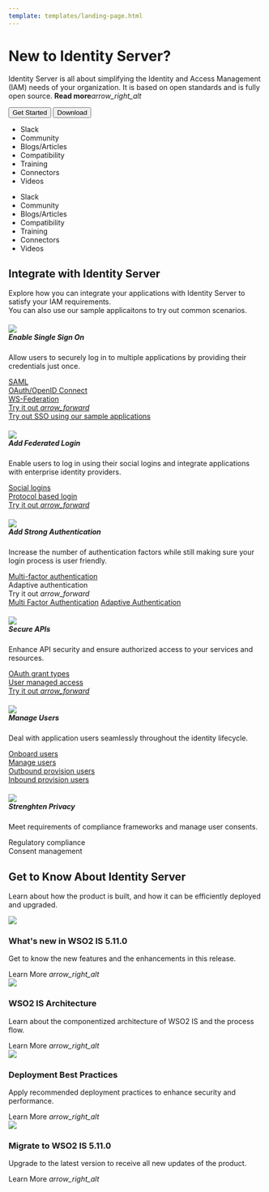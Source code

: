 ```yaml
---
template: templates/landing-page.html
---
```


<link href="https://fonts.googleapis.com/css?family=Material+Icons|Material+Icons+Outlined|Material+Icons+Two+Tone|Material+Icons+Round|Material+Icons+Sharp" rel="stylesheet">
<link href="https://cdn.jsdelivr.net/npm/bootstrap@5.0.1/dist/css/bootstrap.min.css" rel="stylesheet" integrity="sha384-+0n0xVW2eSR5OomGNYDnhzAbDsOXxcvSN1TPprVMTNDbiYZCxYbOOl7+AMvyTG2x" crossorigin="anonymous">

<div>
   <div class="container-fluid px-lg-5 py-5">
      <div class="row pt-3">
         <div class="col-xl-1"></div>
         <div class="col-xl-6 col-lg-7 col-md-12">
            <h1 class="iam-heading-text">New to Identity Server?</h1>
            <p class="iam-sub-text">Identity Server is all about simplifying the Identity and Access Management (IAM) needs of your organization. It is based on open standards and is fully open source. <a class="read-more-link"><b>Read more</b><i class="material-icons md-36 read-more-arrow">arrow_right_alt</i></a></p>
            <div class="btn-row">
               <button class="get-started-btn mb-2">Get Started</button>
               <button class="download-btn mb-2">Download</button>
            </div>
         </div>
         <div class="col-xl-2 col-lg-1"></div>
         <!-- Desktop view of hot-links -->
         <div class="col-xl-2 col-lg-4 col-md-12 d-none d-lg-block">
            <ul class="hot-links-list">
               <li><a class="hot-links-text">Slack</a></li>
               <li><a class="hot-links-text">Community</a></li>
               <li><a class="hot-links-text">Blogs/Articles</a></li>
               <li><a class="hot-links-text">Compatibility</a></li>
               <li><a class="hot-links-text">Training</a></li>
               <li><a class="hot-links-text">Connectors</a></li>
               <li><a class="hot-links-text">Videos</a></li>
            </ul>
         </div>
         <div class="col-xl-1"></div>
      </div>
      <!-- Mobile view of hot-links -->
      <div class="row d-lg-none">
         <div class="col-12">
            <ul class="hot-links-list">
               <li><a class="hot-links-text">Slack</a></li>
               <li><a class="hot-links-text">Community</a></li>
               <li><a class="hot-links-text">Blogs/Articles</a></li>
               <li><a class="hot-links-text">Compatibility</a></li>
               <li><a class="hot-links-text">Training</a></li>
               <li><a class="hot-links-text">Connectors</a></li>
               <li><a class="hot-links-text">Videos</a></li>
            </ul>
         </div>
      </div>
   </div>
   <div class="container-fluid middle-container px-lg-5 py-5">
      <div class="row">
         <div class="col-xl-1"></div>
         <div class="col-xl-10">
            <h2 class="iam-secondary-heading">Integrate with Identity Server</h2>
            <p class="iam-secondary-text">Explore how you can integrate your applications with Identity Server to satisfy your IAM requirements. <br> You can also use our sample applicaitons to try out common scenarios.
         </div>
         <div class="col-xl-1"></div>
      </div>
      <div class="row">
         <div class="col-xl-1"></div>
         <div class="col-xl-10">
            <div class="row gy-3 gx-3">
               <div class="col-lg-4 col-sm-6 col-xs-12 position-relative">
                  <div class="card scenario-card">
                     <div class="card-body">
                        <h5 class="scenario-card-title">
                           <i class="material-icons-outlined scenario-card-icon pe-1">
                              <img src="../../assets/img/icons/landing-page/tick.svg">
                           </i>
                           <div class="row">
                              Enable Single Sign On
                           </div>
                        </h5>
                        <div class="ps-4">
                           <p class="scenario-card-text">Allow users to securely log in to multiple applications by providing their credentials just once.</p>
                           <div class="pb-4">
                              <a class="scenario-link-text" href="../../guides/login/sso-for-saml/">SAML</a><br>
                              <a class="scenario-link-text" href="../../guides/login/sso-for-oidc/">OAuth/OpenID Connect</a><br>
                              <a class="scenario-link-text" href="../../guides/login/configure-ws-federation-single-sign-on/">WS-Federation</a>
                           </div>
                           <div class="row position-absolute bottom-0 pb-3 scenario-dropdown">
                              <a class="try-it-out-text pt-2" href="../../quick-starts/single-sign-on/" rel="nofollow noopener">Try it out <i class="material-icons try-it-out-arrow">arrow_forward</i></a><br>
                              <div class="scenario-dropdown-content">
                                 <a href="#">Try out SSO using our sample applications</a>
                              </div>
                           </div>
                        </div>
                     </div>
                  </div>
               </div>
               <div class="col-lg-4 col-sm-6 col-xs-12 position-relative">
                  <div class="card scenario-card">
                     <div class="card-body">
                        <h5 class="scenario-card-title">
                           <i class="material-icons-outlined scenario-card-icon pe-1">
                              <img src="../../assets/img/icons/landing-page/user.svg">
                           </i>
                           <div class="row">
                              Add Federated Login
                           </div>
                        </h5>
                        <div class="ps-4">
                           <p class="scenario-card-text">Enable users to log in using their social logins and integrate applications with enterprise identity providers.</p>
                           <div class="pb-4">
                              <a class="scenario-link-text" href="../../guides/identity-federation/social-login/">Social logins</a><br>
                              <a class="scenario-link-text" href="../../guides/identity-federation/enterprise-identity-federation/">Protocol based login</a><br>
                           </div>
                           <div class="row position-absolute bottom-0 pb-3">
                              <a class="try-it-out-text pt-2" href="../../quick-starts/federated-authenticators" rel="nofollow noopener">Try it out <i class="material-icons try-it-out-arrow">arrow_forward</i></a><br>
                           </div>
                        </div>
                     </div>
                  </div>
               </div>
               <div class="col-lg-4 col-sm-6 col-xs-12 position-relative">
                  <div class="card scenario-card">
                     <div class="card-body">
                        <h5 class="scenario-card-title">
                           <i class="material-icons-outlined scenario-card-icon pe-1">
                              <img src="../../assets/img/icons/landing-page/admin.svg">
                           </i>
                           <div class="row">
                              Add Strong Authentication
                           </div>
                        </h5>
                        <div class="ps-4">
                           <p class="scenario-card-text">Increase the number of authentication factors while still making sure your login process is user friendly.</p>
                           <div class="pb-4">
                              <a class="scenario-link-text" href="../../guides/login/sso-for-oidc">Multi-factor authentication</a><br>
                              <a class="scenario-link-text">Adaptive authentication</a><br>
                           </div>
                           <div class="row position-absolute bottom-0 pb-3 scenario-dropdown">
                              <a class="try-it-out-text pt-2">Try it out <i class="material-icons try-it-out-arrow">arrow_forward</i></a><br>
                              <div class="scenario-dropdown-content">
                                 <a href="../../quick-starts/mfa-sample">Multi Factor Authentication</a>
                                 <a href="#">Adaptive Authentication</a>
                              </div>
                           </div>
                        </div>
                     </div>
                  </div>
               </div>
               <div class="col-lg-4 col-sm-6 col-xs-12 position-relative">
                  <div class="card scenario-card">
                     <div class="card-body">
                        <h5 class="scenario-card-title">
                           <i class="material-icons-outlined scenario-card-icon pe-1">
                              <img src="../../assets/img/icons/landing-page/padlock.svg">
                           </i>
                           <div class="row">
                              Secure APIs
                           </div>
                        </h5>
                        <div class="ps-4">
                           <p class="scenario-card-text">Enhance API security and ensure authorized access to your services and resources.</p>
                           <div class="pb-4">
                              <a class="scenario-link-text" href="../../guides/access-delegation/oauth-grant-types/">OAuth grant types</a><br>
                              <a class="scenario-link-text" href="../guides/access-delegation/uma">User managed access</a><br>
                           </div>
                           <div class="row position-absolute bottom-0 pb-3">
                              <a class="try-it-out-text pt-2" href="../../quick-starts/access-delegation/"   rel="nofollow noopener">Try it out <i class="material-icons try-it-out-arrow">arrow_forward</i></a><br>
                           </div>
                        </div>
                     </div>
                  </div>
               </div>
               <div class="col-lg-4 col-sm-6 col-xs-12 position-relative">
                  <div class="card scenario-card">
                     <div class="card-body">
                        <h5 class="scenario-card-title">
                           <i class="material-icons-outlined scenario-card-icon pe-1">
                              <img src="../../assets/img/icons/landing-page/customer.svg">
                           </i>
                           <div class="row">
                              Manage Users
                           </div>
                        </h5>
                        <div class="ps-4">
                           <p class="scenario-card-text">Deal with application users seamlessly throughout the identity lifecycle.</p>
                           <div class="pb-4">
                              <a class="scenario-link-text" href="../../guides/identity-lifecycles/onboard-overview/">Onboard users</a><br>
                              <a class="scenario-link-text" href="../../guides/identity-lifecycles/manage-user-overview/">Manage users</a><br>
                              <a class="scenario-link-text" href="../../guides/identity-lifecycles/outbound-provisioning/">Outbound provision users</a><br>
                              <a class="scenario-link-text" href="../../guides/identity-lifecycles/inbound-provisioning/">Inbound provision users</a>
                           </div>
                        </div>
                     </div>
                  </div>
               </div>
               <div class="col-lg-4 col-sm-6 col-xs-12 position-relative">
                  <div class="card scenario-card">
                     <div class="card-body">
                        <h5 class="scenario-card-title">
                           <i class="material-icons-outlined scenario-card-icon pe-1">
                              <img src="../../assets/img/icons/landing-page/padlock.svg">
                           </i>
                           <div class="row">
                              Strenghten Privacy
                           </div>
                        </h5>
                        <div class="ps-4">
                           <p class="scenario-card-text">Meet requirements of compliance frameworks and manage user consents.</p>
                           <div class="pb-4">
                              <a class="scenario-link-text">Regulatory compliance</a><br>
                              <a class="scenario-link-text">Consent management</a><br>
                           </div>
                        </div>
                     </div>
                  </div>
               </div>
            </div>
         </div>
         <div class="col-xl-1"></div>
      </div>
   </div>
   <div class="container-fluid px-lg-5 py-5">
      <div class="row">
         <div class="col-xl-1"></div>
         <div class="col-xl-10">
            <div class="row">
               <h2 class="iam-secondary-heading">Get to Know About Identity Server</h2>
               <p class="iam-secondary-text">Learn about how the product is built, and how it can be efficiently deployed and upgraded.</p>
            </div>
            <div class="row gy-4">
               <div class="col-xl-3 col-lg-6 col-sm-12 position-relative">
                  <div class="row">
                     <div class="card icon-card">
                        <i class="material-icons-outlined icon-font">
                           <img src="../../assets/img/icons/landing-page/announce.svg">
                        </i>
                     </div>
                  </div>
                  <div class="row pb-2">
                     <h3 class="more-info-heading-text">What's new in WSO2 IS 5.11.0</h3>
                     <p class="more-info-text">Get to know the new features and the enhancements in this release.</p>
                  </div>
                  <div class="row position-absolute bottom-0">
                     <a class="learn-more-text fw-bold">Learn More <i class="material-icons learn-more-arrow">arrow_right_alt</i></a>
                  </div>
               </div>
               <div class="col-xl-3 col-lg-6 col-sm-12 position-relative">
                  <div class="row">
                     <div class="card icon-card">
                        <i class="material-icons-outlined icon-font">
                           <img src="../../assets/img/icons/landing-page/setting.svg">
                        </i>
                     </div>
                  </div>
                  <div class="row pb-2">
                     <h3 class="more-info-heading-text">WSO2 IS Architecture</h3>
                     <p class="more-info-text">Learn about the componentized architecture of WSO2 IS and the process flow.</p>
                  </div>
                  <div class="row position-absolute bottom-0">
                     <a class="learn-more-text fw-bold">Learn More <i class="material-icons learn-more-arrow">arrow_right_alt</i></a>
                  </div>
               </div>
               <div class="col-xl-3 col-lg-6 col-sm-12 position-relative">
                  <div class="row">
                     <div class="card icon-card">
                        <i class="material-icons-outlined icon-font">
                           <img src="../../assets/img/icons/landing-page/outline.svg">
                        </i>
                     </div>
                  </div>
                  <div class="row pb-2">
                     <h3 class="more-info-heading-text">Deployment Best Practices</h3>
                     <p class="more-info-text">Apply recommended deployment practices to enhance security and performance.</p>
                  </div>
                  <div class="row position-absolute bottom-0 pt-4">
                     <a class="learn-more-text fw-bold">Learn More <i class="material-icons learn-more-arrow">arrow_right_alt</i></a>
                  </div>
               </div>
               <div class="col-xl-3 col-lg-6 col-sm-12 position-relative">
                  <div class="row">
                     <div class="card icon-card">
                        <i class="material-icons-outlined icon-font">
                           <img src="../../assets/img/icons/landing-page/swap.svg">
                        </i>
                     </div>
                  </div>
                  <div class="row pb-2">
                     <h3 class="more-info-heading-text">Migrate to WSO2 IS 5.11.0</h3>
                     <p class="more-info-text">Upgrade to the latest version to receive all new updates of the product.</p>
                  </div>
                  <div class="row position-absolute bottom-0 pt-4">
                     <a class="learn-more-text fw-bold">Learn More <i class="material-icons learn-more-arrow">arrow_right_alt</i></a>
                  </div>
               </div>
            </div>
         </div>
         <div class="col-xl-1"></div>
      </div>
   </div>
</div>


	
